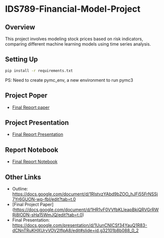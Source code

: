 # IDS789-Financial-Model-Project

## Overview
This project involves modeling stock prices based on risk indicators, comparing different machine learning models using time series analysis.

## Setting Up
```bash
pip install -r requirements.txt
```
PS: Need to create pymc_env, a new environment to run pymc3


## Project Poper
- [Final Report paper](./Group5ProjectPaper.pdf)

## Project Presentation
- [Final Report Presentation](./FinanceReportGroup5.pptx)

## Report Notebook
- [Final Report Notebook](./final_report.ipynb)

## Other Links
- Outline: https://docs.google.com/document/d/1RlstvzYAbd9bZOO_hJFi55FrNSSj7Yr6GUON-wp-fbI/edit?tab=t.0  
- [Final Project Paper] (https://docs.google.com/document/d/1HR1vF0VVfbKLleapBkiQRVGrRWRj8lODN-sHa15WmJQ/edit?tab=t.0)  
- Final Presentation: https://docs.google.com/presentation/d/1UunCNICSf34YauQ1R83-dCNnTRuKHXUrvVOV2lflpA8/edit#slide=id.g32101b8b088_0_2